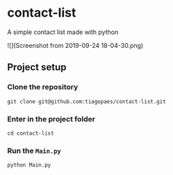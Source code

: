 # contact-list
A simple contact list made with python

![](Screenshot from 2019-09-24 18-04-30.png)

## Project setup
### Clone the repository
```
git clone git@github.com:tiagopaes/contact-list.git
```

### Enter in the project folder
```
cd contact-list
```

### Run the `Main.py`
```
python Main.py
```

